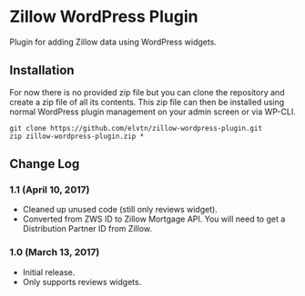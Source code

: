 # Zillow WordPress Plugin

Plugin for adding Zillow data using WordPress widgets.

## Installation

For now there is no provided zip file but you can clone the repository and create a zip file of all its contents. This zip file can then be installed using normal WordPress plugin management on your admin screen or via WP-CLI.

    git clone https://github.com/elvtn/zillow-wordpress-plugin.git
    zip zillow-wordpress-plugin.zip *

## Change Log

### 1.1 (April 10, 2017)

- Cleaned up unused code (still only reviews widget).
- Converted from ZWS ID to Zillow Mortgage API. You will need to get a Distribution Partner ID from Zillow.

### 1.0 (March 13, 2017)

- Initial release.
- Only supports reviews widgets.
